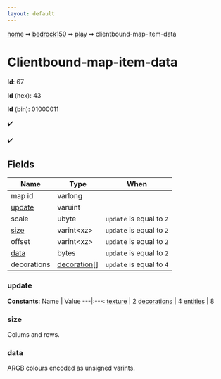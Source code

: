 ```yaml
---
layout: default
---
```


[home](/) ➡ [bedrock150](/protocol/bedrock150) ➡ [play](/protocol/bedrock150/play) ➡ clientbound-map-item-data

# Clientbound-map-item-data

**Id**: 67

**Id** (hex): 43

**Id** (bin): 01000011

✔️

✔️

## Fields

Name | Type | When
---|---|:---:
map id | varlong | 
[update](#update) | varuint | 
scale | ubyte | <code>update</code> is equal to <code>2 |  | update</code> is equal to <code>4</code>
[size](#size) | varint&lt;xz&gt; | <code>update</code> is equal to <code>2</code>
offset | varint&lt;xz&gt; | <code>update</code> is equal to <code>2</code>
[data](#data) | bytes | <code>update</code> is equal to <code>2</code>
decorations | [decoration](/protocol/bedrock150/types/decoration)[] | <code>update</code> is equal to <code>4</code>

### update

**Constants**:
Name | Value
---|:---:
[texture](update_texture) | 2
[decorations](update_decorations) | 4
[entities](update_entities) | 8

### size

Colums and rows.

### data

ARGB colours encoded as unsigned varints.

